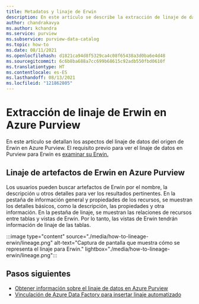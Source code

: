 ```yaml
---
title: Metadatos y linaje de Erwin
description: En este artículo se describe la extracción de linaje de datos del origen de Erwin.
author: chandrakavya
ms.author: kchandra
ms.service: purview
ms.subservice: purview-data-catalog
ms.topic: how-to
ms.date: 08/11/2021
ms.openlocfilehash: d1821ca94d8f5329ca4c08f65438a3d0ba6e4d48
ms.sourcegitcommit: 6c6b8ba688a7cc699b68615c92adb550fbd0610f
ms.translationtype: HT
ms.contentlocale: es-ES
ms.lasthandoff: 08/13/2021
ms.locfileid: "121862805"
---
```

# <a name="how-to-get-lineage-from-erwin-into-azure-purview"></a>Extracción de linaje de Erwin en Azure Purview

En este artículo se detallan los aspectos del linaje de datos del origen de Erwin en Azure Purview. El requisito previo para ver el linaje de datos en Purview para Erwin es [examinar su Erwin.](../purview/register-scan-erwin-source.md) 

## <a name="lineage-of-erwin-artifacts-in-azure-purview"></a>Linaje de artefactos de Erwin en Azure Purview

Los usuarios pueden buscar artefactos de Erwin por el nombre, la descripción u otros detalles para ver los resultados pertinentes. En la pestaña de información general y propiedades de los recursos, se muestran los detalles básicos, como la descripción, las propiedades y otra información. En la pestaña de linaje, se muestran las relaciones de recursos entre tablas y vistas de Erwin. Por lo tanto, las vistas de Erwin tendrán información de linaje de las tablas. 

:::image type="content" source="./media/how-to-lineage-erwin/lineage.png" alt-text="Captura de pantalla que muestra cómo se representa el linaje para Erwin." lightbox="./media/how-to-lineage-erwin/lineage.png":::


## <a name="next-steps"></a>Pasos siguientes

- [Obtener información sobre el linaje de datos en Azure Purview](catalog-lineage-user-guide.md)
- [Vinculación de Azure Data Factory para insertar linaje automatizado](how-to-link-azure-data-factory.md)
